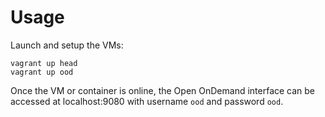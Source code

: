 # Usage

Launch and setup the VMs:

    vagrant up head
    vagrant up ood


Once the VM or container is online, the Open OnDemand interface can be accessed at localhost:9080 with username `ood` and password `ood`.

